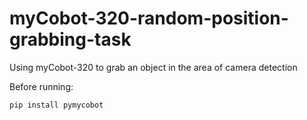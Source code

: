 # myCobot-320-random-position-grabbing-task
Using myCobot-320 to grab an object in the area of camera detection

Before running:

```bash
pip install pymycobot
